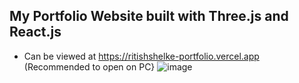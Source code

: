 ## My Portfolio Website built with Three.js and React.js
- Can be viewed at https://ritishshelke-portfolio.vercel.app (Recommended to open on PC}
![image](https://user-images.githubusercontent.com/89585029/227625058-15db7247-9e48-47ab-9df7-0ade7fb6793f.png)
